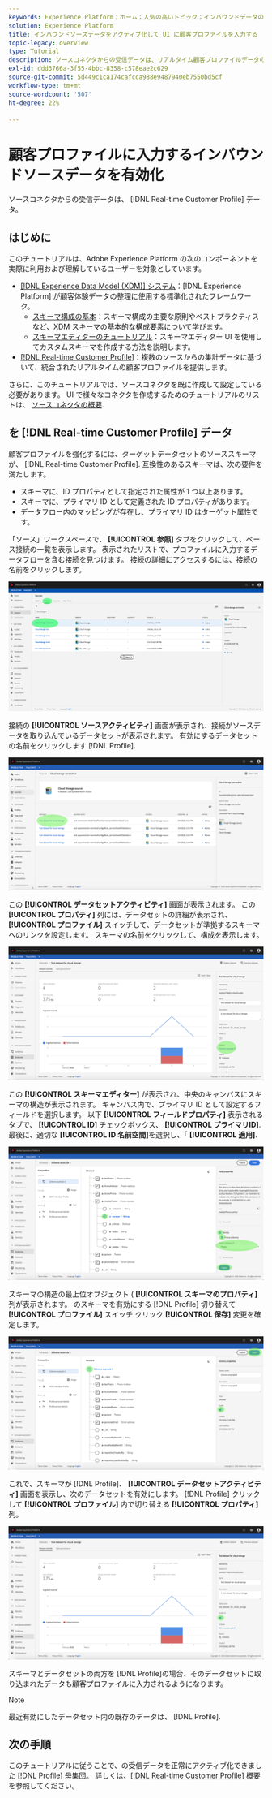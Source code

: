 ```yaml
---
keywords: Experience Platform；ホーム；人気の高いトピック；インバウンドデータのアクティブ化；プロファイルの入力；rtcp の入力；入力された統合プロファイル
solution: Experience Platform
title: インバウンドソースデータをアクティブ化して UI に顧客プロファイルを入力する
topic-legacy: overview
type: Tutorial
description: ソースコネクタからの受信データは、リアルタイム顧客プロファイルデータのエンリッチメントと生成に使用できます。
exl-id: ddd3766a-3f55-4bbc-8358-c578eae2c629
source-git-commit: 5d449c1ca174cafcca988e9487940eb7550bd5cf
workflow-type: tm+mt
source-wordcount: '507'
ht-degree: 22%

---
```


# 顧客プロファイルに入力するインバウンドソースデータを有効化

ソースコネクタからの受信データは、 [!DNL Real-time Customer Profile] データ。

## はじめに

このチュートリアルは、Adobe Experience Platform の次のコンポーネントを実際に利用および理解しているユーザーを対象としています。

- [[!DNL Experience Data Model (XDM)]  システム](../../../xdm/home.md)：[!DNL Experience Platform] が顧客体験データの整理に使用する標準化されたフレームワーク。
   - [スキーマ構成の基本](../../../xdm/schema/composition.md)：スキーマ構成の主要な原則やベストプラクティスなど、XDM スキーマの基本的な構成要素について学びます。
   - [スキーマエディターのチュートリアル](../../../xdm/tutorials/create-schema-ui.md)：スキーマエディター UI を使用してカスタムスキーマを作成する方法を説明します。
- [[!DNL Real-time Customer Profile]](../../../profile/home.md)：複数のソースからの集計データに基づいて、統合されたリアルタイムの顧客プロファイルを提供します。

さらに、このチュートリアルでは、ソースコネクタを既に作成して設定している必要があります。  UI で様々なコネクタを作成するためのチュートリアルのリストは、 [ソースコネクタの概要](../../home.md).

## を [!DNL Real-time Customer Profile] データ

顧客プロファイルを強化するには、ターゲットデータセットのソーススキーマが、 [!DNL Real-time Customer Profile]. 互換性のあるスキーマは、次の要件を満たします。

- スキーマに、ID プロパティとして指定された属性が 1 つ以上あります。
- スキーマに、プライマリ ID として定義された ID プロパティがあります。
- データフロー内のマッピングが存在し、プライマリ ID はターゲット属性です。

「ソース」ワークスペースで、 **[!UICONTROL 参照]** タブをクリックして、ベース接続の一覧を表示します。 表示されたリストで、プロファイルに入力するデータフローを含む接続を見つけます。 接続の詳細にアクセスするには、接続の名前をクリックします。

![](../../images/tutorials/dataflow/cloud-storage/batch/browse.png)

接続の **[!UICONTROL ソースアクティビティ]** 画面が表示され、接続がソースデータを取り込んでいるデータセットが表示されます。 有効にするデータセットの名前をクリックします [!DNL Profile].

![](../../images/tutorials/dataflow/cloud-storage/batch/dataset-dataflow.png)

この **[!UICONTROL データセットアクティビティ]** 画面が表示されます。 この **[!UICONTROL プロパティ]** 列には、データセットの詳細が表示され、 **[!UICONTROL プロファイル]** スイッチして、データセットが準拠するスキーマへのリンクを設定します。 スキーマの名前をクリックして、構成を表示します。

![](../../images/tutorials/dataflow/cloud-storage/batch/select-dataset-schema.png)

この **[!UICONTROL スキーマエディター]** が表示され、中央のキャンバスにスキーマの構造が表示されます。 キャンバス内で、プライマリ ID として設定するフィールドを選択します。 以下 **[!UICONTROL フィールドプロパティ]** 表示されるタブで、 **[!UICONTROL ID]** チェックボックス、 **[!UICONTROL プライマリID]**. 最後に、適切な **[!UICONTROL ID 名前空間]**&#x200B;を選択し、「 **[!UICONTROL 適用]**.

![](../../images/tutorials/dataflow/cloud-storage/batch/set-schema-identity.png)

スキーマの構造の最上位オブジェクト ( **[!UICONTROL スキーマのプロパティ]** 列が表示されます。 のスキーマを有効にする [!DNL Profile] 切り替えて **[!UICONTROL プロファイル]** スイッチ クリック **[!UICONTROL 保存]** 変更を確定します。

![](../../images/tutorials/dataflow/cloud-storage/batch/enable-profile.png)

これで、スキーマが [!DNL Profile]、 **[!UICONTROL データセットアクティビティ]** 画面を表示し、次のデータセットを有効にします。 [!DNL Profile] クリックして **[!UICONTROL プロファイル]** 内で切り替える **[!UICONTROL プロパティ]** 列。

![](../../images/tutorials/dataflow/cloud-storage/batch/enable-dataset-profile.png)

スキーマとデータセットの両方を [!DNL Profile]の場合、そのデータセットに取り込まれたデータも顧客プロファイルに入力されるようになります。

>[!NOTE]
>
>最近有効にしたデータセット内の既存のデータは、 [!DNL Profile].

## 次の手順

このチュートリアルに従うことで、の受信データを正常にアクティブ化できました [!DNL Profile] 母集団。 詳しくは、[[!DNL Real-time Customer Profile] 概要](../../../profile/home.md)を参照してください。
